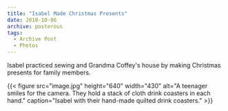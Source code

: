 ```yaml
---
title: "Isabel Made Christmas Presents"
date: 2010-10-06
archive: posterous
tags: 
  - Archive Post
  - Photos
---
```


Isabel practiced sewing and Grandma Coffey's house by making Christmas presents for family members.

{{< figure 
	src="image.jpg" 
	height="640" 
	width="430" 
	alt="A teenager smiles for the camera. They hold a stack of cloth drink coasters in each hand." 
	caption="Isabel with their hand-made quilted drink coasters." >}}
